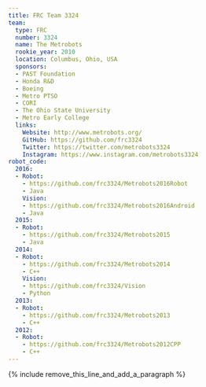 ```yaml
---
title: FRC Team 3324
team:
  type: FRC
  number: 3324
  name: The Metrobots
  rookie_year: 2010
  location: Columbus, Ohio, USA
  sponsors:
  - PAST Foundation
  - Honda R&D
  - Boeing
  - Metro PTSO
  - CORI
  - The Ohio State University
  - Metro Early College
  links:
    Website: http://www.metrobots.org/
    GitHub: https://github.com/frc3324
    Twitter: https://twitter.com/metrobots3324
    Instagram: https://www.instagram.com/metrobots3324
robot_code:
  2016:
  - Robot:
    - https://github.com/frc3324/Metrobots2016Robot
    - Java
    Vision:
    - https://github.com/frc3324/Metrobots2016Android
    - Java
  2015:
  - Robot:
    - https://github.com/frc3324/Metrobots2015
    - Java
  2014:
  - Robot:
    - https://github.com/frc3324/Metrobots2014
    - C++
    Vision:
    - https://github.com/frc3324/Vision
    - Python
  2013:
  - Robot:
    - https://github.com/frc3324/Metrobots2013
    - C++
  2012:
  - Robot:
    - https://github.com/frc3324/Metrobots2012CPP
    - C++
---
```


{% include remove_this_line_and_add_a_paragraph %}